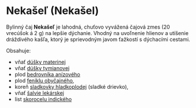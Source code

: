 Nekašeľ (Nekašel)
=================

Bylinný čaj **Nekašeľ** je lahodná, chuťovo vyvážená čajová zmes (20 vrecúšok á
2 g) na lepšie dýchanie. Vhodný na uvoľnenie hlienov a utíšenie dráždivého
kašľa, ktorý je sprievodným javom ťažkostí s dýchacími cestami.

Obsahuje:

* vňať [dúšky materinej](../bylinky/duska-materina)
* vňať [dúšky tymianovej](../bylinky/duska-tymianova)
* plod [bedrovníka anízového](../bylinky/bedrovnik-anizovy)
* plod [feniklu obyčajného](../bylinky/fenikel-obycajny),
* koreň [sladkovky hladkoplodej](../bylinky/sladkovka-hladkoploda) (sladké drievko),
* vňať [šalvie lekárskej](../bylinky/salvia-lekarska)
* list [skorocelu indického](../bylinky/skorocel-indicky)
